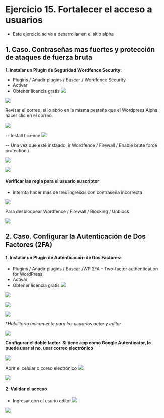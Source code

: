 
# Ejercicio 15. Fortalecer el acceso a usuarios
- Este ejercicio se va a desarrollar en el sitio alpha

## 1. Caso. Contraseñas mas fuertes y protección de ataques de fuerza bruta

**1. Instalar un Plugin de Seguridad Wordfence Security**:
- Plugins  / Añadir plugins / Buscar / Wordfence Security
- Activar
- Obtener licencia gratis
![](https://i.imgur.com/aOsD0Xn.png)

![](https://i.imgur.com/pi0Ofrj.png)


Revisar el correo, si lo abrio en la misma pestaña que el Wordpress Alpha, hacer clic en el correo.

![](https://i.imgur.com/EQwsPvi.png)

-- Install Licence
![](https://i.imgur.com/6X2ynnM.png)

-- Una vez que esté instaado, ir Wordfence / Firewall / Enable brute force protection / 

![](https://i.imgur.com/EUJmlET.png)

![](https://i.imgur.com/60Fk28M.png)
#### Verificar las regla para el usuario suscriptor
- internta hacer mas de tres ingresos con contraseña incorrecta

![](https://i.imgur.com/J61CNtl.png)


Para desbloquear Wordfence / Firewall / Blocking / Unblock

![](https://i.imgur.com/2159kXT.png)

## 2. Caso. Configurar la Autenticación de Dos Factores (2FA)

#### 1.  Instalar un Plugin de Autenticación de Dos Factores:
- Plugins  / Añadir plugins / Buscar /WP 2FA – Two-factor authentication for WordPress
- Activar
- Obtener licencia gratis
![](https://i.imgur.com/O2GREzp.png)



![](https://i.imgur.com/38rH1YR.png)

![](https://i.imgur.com/sibFXPr.png)


![](https://i.imgur.com/YC6jH6R.png)

**Habilitarlo únicamente para los  usuarios autor y editor*

![](https://i.imgur.com/4pll14Z.png)

**Configurar el doble factor. Si tiene app como Google Autenticator, lo puede usar si no, usar correo electrónico**

![](https://i.imgur.com/RzAGeLC.png)

Abrir el celular o coreo electrónico
![](https://i.imgur.com/APnJbLS.png)

![](https://i.imgur.com/NAlFms9.png)


#### 2.   Validar el acceso
- Ingresar con el usurio editor
![](https://i.imgur.com/hp6Iu0w.png)

![](https://i.imgur.com/KLdSP1p.png)


<!--stackedit_data:
eyJoaXN0b3J5IjpbMTcyMjAyNzY0Nyw4OTc2NTQyMTUsNzAyMz
Q2NzYsLTIwODI2MzQyNzMsMTc5MjY2NTA2MCwxOTEzNTY1MDVd
fQ==
-->